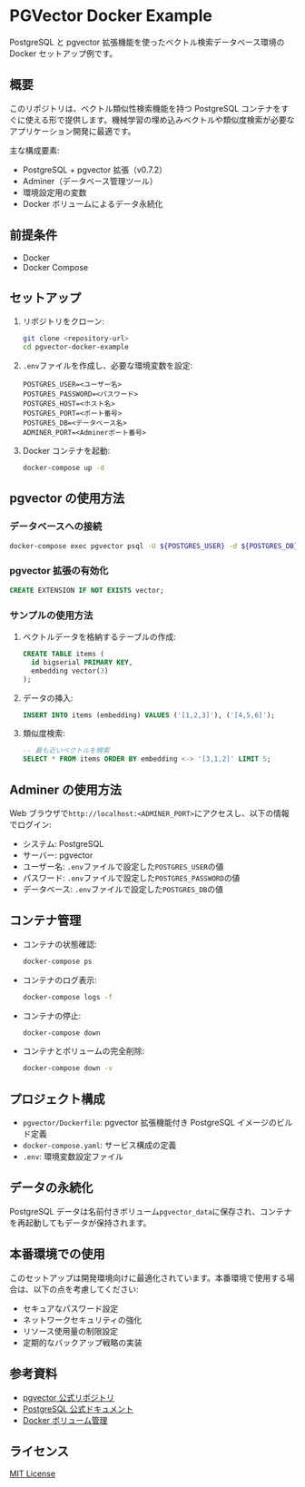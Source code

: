# PGVector Docker Example

PostgreSQL と pgvector 拡張機能を使ったベクトル検索データベース環境の Docker セットアップ例です。

## 概要

このリポジトリは、ベクトル類似性検索機能を持つ PostgreSQL コンテナをすぐに使える形で提供します。機械学習の埋め込みベクトルや類似度検索が必要なアプリケーション開発に最適です。

主な構成要素:

- PostgreSQL + pgvector 拡張（v0.7.2）
- Adminer（データベース管理ツール）
- 環境設定用の変数
- Docker ボリュームによるデータ永続化

## 前提条件

- Docker
- Docker Compose

## セットアップ

1. リポジトリをクローン:

   ```bash
   git clone <repository-url>
   cd pgvector-docker-example
   ```

2. `.env`ファイルを作成し、必要な環境変数を設定:

   ```
   POSTGRES_USER=<ユーザー名>
   POSTGRES_PASSWORD=<パスワード>
   POSTGRES_HOST=<ホスト名>
   POSTGRES_PORT=<ポート番号>
   POSTGRES_DB=<データベース名>
   ADMINER_PORT=<Adminerポート番号>
   ```

3. Docker コンテナを起動:
   ```bash
   docker-compose up -d
   ```

## pgvector の使用方法

### データベースへの接続

```bash
docker-compose exec pgvector psql -U ${POSTGRES_USER} -d ${POSTGRES_DB}
```

### pgvector 拡張の有効化

```sql
CREATE EXTENSION IF NOT EXISTS vector;
```

### サンプルの使用方法

1. ベクトルデータを格納するテーブルの作成:

   ```sql
   CREATE TABLE items (
     id bigserial PRIMARY KEY,
     embedding vector(3)
   );
   ```

2. データの挿入:

   ```sql
   INSERT INTO items (embedding) VALUES ('[1,2,3]'), ('[4,5,6]');
   ```

3. 類似度検索:
   ```sql
   -- 最も近いベクトルを検索
   SELECT * FROM items ORDER BY embedding <-> '[3,1,2]' LIMIT 5;
   ```

## Adminer の使用方法

Web ブラウザで`http://localhost:<ADMINER_PORT>`にアクセスし、以下の情報でログイン:

- システム: PostgreSQL
- サーバー: pgvector
- ユーザー名: `.env`ファイルで設定した`POSTGRES_USER`の値
- パスワード: `.env`ファイルで設定した`POSTGRES_PASSWORD`の値
- データベース: `.env`ファイルで設定した`POSTGRES_DB`の値

## コンテナ管理

- コンテナの状態確認:

  ```bash
  docker-compose ps
  ```

- コンテナのログ表示:

  ```bash
  docker-compose logs -f
  ```

- コンテナの停止:

  ```bash
  docker-compose down
  ```

- コンテナとボリュームの完全削除:
  ```bash
  docker-compose down -v
  ```

## プロジェクト構成

- `pgvector/Dockerfile`: pgvector 拡張機能付き PostgreSQL イメージのビルド定義
- `docker-compose.yaml`: サービス構成の定義
- `.env`: 環境変数設定ファイル

## データの永続化

PostgreSQL データは名前付きボリューム`pgvector_data`に保存され、コンテナを再起動してもデータが保持されます。

## 本番環境での使用

このセットアップは開発環境向けに最適化されています。本番環境で使用する場合は、以下の点を考慮してください:

- セキュアなパスワード設定
- ネットワークセキュリティの強化
- リソース使用量の制限設定
- 定期的なバックアップ戦略の実装

## 参考資料

- [pgvector 公式リポジトリ](https://github.com/pgvector/pgvector)
- [PostgreSQL 公式ドキュメント](https://www.postgresql.org/docs/)
- [Docker ボリューム管理](https://docs.docker.com/storage/volumes/)

## ライセンス

[MIT License](LICENSE)
